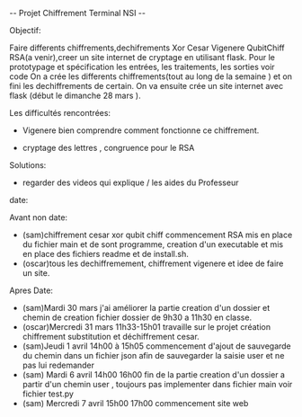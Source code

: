 -- Projet Chiffrement Terminal NSI --

Objectif:

Faire differents chiffrements,dechifrements Xor Cesar Vigenere QubitChiff RSA(a venir),creer un site internet de cryptage  en utilisant flask.
Pour le prototypage et spécification les entrées, les traitements, les sorties voir code
On a crée les differents chiffrements(tout au long de la semaine ) et on fini les dechiffrements de certain.
On va ensuite crée un site internet avec flask (début le dimanche 28 mars ).

Les difficultés rencontrées:
- Vigenere bien comprendre comment fonctionne ce chiffrement.

- cryptage des lettres , congruence pour le RSA

Solutions:
- regarder des videos qui explique / les aides du Professeur

date:

Avant non date:
- (sam)chiffrement cesar xor qubit chiff commencement RSA mis en place du fichier main et de sont programme, creation d'un executable et mis en place des fichiers readme et de install.sh.
- (oscar)tous les dechiffremement, chiffrement vigenere et idee de faire un site.

Apres Date:
- (sam)Mardi 30 mars j'ai améliorer la partie creation d'un dossier et chemin de creation fichier dossier de 9h30 a 11h30 en classe. 
- (oscar)Mercredi 31 mars 11h33-15h01 travaille sur le projet création chiffrement substitution et déchiffrement cesar.
- (sam)Jeudi 1 avril 14h00 à 15h05 commencement d'ajout de sauvegarde du chemin dans un fichier json afin de sauvegarder la saisie user et ne pas lui redemander
- (sam) Mardi 6 avril 14h00 16h00 fin de la partie creation d'un dossier a partir d'un chemin user , toujours pas implementer dans fichier main voir fichier test.py
- (sam) Mercredi 7 avril 15h00 17h00 commencement site web
